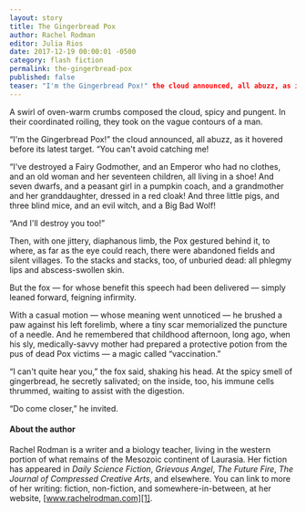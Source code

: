 ```yaml
---
layout: story
title: The Gingerbread Pox
author: Rachel Rodman
editor: Julia Rios
date: 2017-12-19 00:00:01 -0500
category: flash fiction
permalink: the-gingerbread-pox
published: false
teaser: "I'm the Gingerbread Pox!" the cloud announced, all abuzz, as it hovered before its latest target. “You can't avoid catching me!"
---
```

A swirl of oven-warm crumbs composed the cloud, spicy and pungent. In their coordinated roiling, they took on the vague contours of a man.

“I'm the Gingerbread Pox!” the cloud announced, all abuzz, as it hovered before its latest target. “You can't avoid catching me!

“I've destroyed a Fairy Godmother, and an Emperor who had no clothes, and an old woman and her seventeen children, all living in a shoe! And seven dwarfs, and a peasant girl in a pumpkin coach, and a grandmother and her granddaughter, dressed in a red cloak! And three little pigs, and three blind mice, and an evil witch, and a Big Bad Wolf! 

“And I'll destroy you too!”

Then, with one jittery, diaphanous limb, the Pox gestured behind it, to where, as far as the eye could reach, there were abandoned fields and silent villages. To the stacks and stacks, too, of unburied dead: all phlegmy lips and abscess-swollen skin.

But the fox — for whose benefit this speech had been delivered — simply leaned forward, feigning infirmity.

With a casual motion — whose meaning went unnoticed — he brushed a paw against his left forelimb, where a tiny scar memorialized the puncture of a needle. And he remembered that childhood afternoon, long ago, when his sly, medically-savvy mother had prepared a protective potion from the pus of dead Pox victims — a magic called “vaccination.”

“I can't quite hear you,” the fox said, shaking his head. At the spicy smell of gingerbread, he secretly salivated; on the inside, too, his immune cells thrummed, waiting to assist with the digestion.

“Do come closer,” he invited.

#### About the author

Rachel Rodman is a writer and a biology teacher, living in the western portion of what remains of the Mesozoic continent of Laurasia. Her fiction has appeared in _Daily Science Fiction_, _Grievous Angel_, _The Future Fire_, _The Journal of Compressed Creative Arts_, and elsewhere. You can link to more of her writing: fiction, non-fiction, and somewhere-in-between, at her website, [www.rachelrodman.com][1].

[1]:	http://www.rachelrodman.com